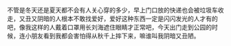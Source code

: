不管是冬天还是夏天都不会有人关心穿的多少，早上门口放的快递也会被垃圾车收走，又丑又阴暗的人根本不敢找爱好，爱好这种东西一定是闪闪发光的人才有的吧，像我这样的人戴着口罩用长刘海遮住眼睛才正常吧，今天出门走到公园的时候，连小朋友看到我都会害怕得从秋千上摔下来，嘛谁叫我阴暗又丑陋。

